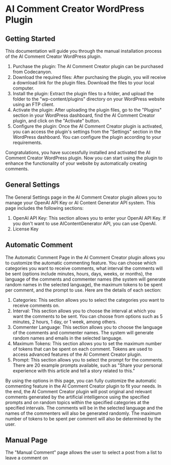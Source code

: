 # AI Comment Creator WordPress Plugin

## Getting Started
This documentation will guide you through the manual installation process of the AI Comment Creator WordPress plugin.

1. Purchase the plugin: The AI Comment Creator plugin can be purchased from Codecanyon.
2. Download the required files: After purchasing the plugin, you will receive a download link for the plugin files. Download the files to your local computer.
3. Install the plugin: Extract the plugin files to a folder, and upload the folder to the "wp-content/plugins" directory on your WordPress website using an FTP client.
4. Activate the plugin: After uploading the plugin files, go to the "Plugins" section in your WordPress dashboard, find the AI Comment Creator plugin, and click on the "Activate" button.
5. Configure the plugin: Once the AI Comment Creator plugin is activated, you can access the plugin's settings from the "Settings" section in the WordPress dashboard. You can configure the plugin according to your requirements.

Congratulations, you have successfully installed and activated the AI Comment Creator WordPress plugin. Now you can start using the plugin to enhance the functionality of your website by automatically creating comments.

## General Settings
The General Settings page in the AI Comment Creator plugin allows you to manage your OpenAI API Key or AI Content Generator API system. This page includes the following sections:

1. OpenAI API Key: This section allows you to enter your OpenAI API Key. If you don't want to use AIContentGenerator API, you can use OpenAI.
2. License Key

## Automatic Comment
The Automatic Comment Page in the AI Comment Creator plugin allows you to customize the automatic commenting feature. You can choose which categories you want to receive comments, what interval the comments will be sent (options include minutes, hours, days, weeks, or months), the language of the comments and commenter names (the system will generate random names in the selected language), the maximum tokens to be spent per comment, and the prompt to use. Here are the details of each section:

1. Categories: This section allows you to select the categories you want to receive comments on.
2. Interval: This section allows you to choose the interval at which you want the comments to be sent. You can choose from options such as 5 minutes, 2 hours, 1 day, or 1 week, among others.
3. Commenter Language: This section allows you to choose the language of the comments and commenter names. The system will generate random names and emails in the selected language.
4. Maximum Tokens: This section allows you to set the maximum number of tokens that can be spent on each comment. Tokens are used to access advanced features of the AI Comment Creator plugin.
5. Prompt: This section allows you to select the prompt for the comments. There are 20 example prompts available, such as "Share your personal experience with this article and tell a story related to this."

By using the options in this page, you can fully customize the automatic commenting feature in the AI Comment Creator plugin to fit your needs. In the end, the AI Comment Creator plugin will post original and relevant comments generated by the artificial intelligence using the specified prompts and on random topics within the specified categories at the specified intervals. The comments will be in the selected language and the names of the commenters will also be generated randomly. The maximum number of tokens to be spent per comment will also be determined by the user.

## Manual Page
The "Manual Comment" page allows the user to select a post from a list to leave a comment on

